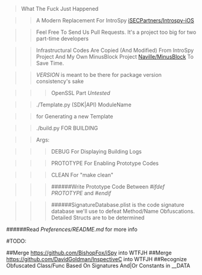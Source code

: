 >What The Fuck Just Happened

>>A Modern Replacement For IntroSpy [iSECPartners/Introspy-iOS](https://github.com/iSECPartners/Introspy-iOS)

>>Feel Free To Send Us Pull Requests. It's a project too big for two part-time developers

>>Infrastructural Codes Are Copied (And Modified) From IntroSpy Project And My Own MinusBlock Project [Naville/MinusBlock](https://github.com/Naville/MinusBlock) To Save Time.

>>*VERSION* is meant to be there for package version consistency's sake

>>>OpenSSL Part *Untested*

>>./Template.py (SDK|API) ModuleName

>>for Generating a new Template

>>./build.py FOR BUILDING

>>Args:

>>>DEBUG For Displaying Building Logs

>>>PROTOTYPE For Enabling Prototype Codes

>>>CLEAN For "make clean"

>>>######Write Prototype Code Between *#ifdef PROTOTYPE* and *#endif*

>>>######SignatureDatabase.plist is the code signature database we'll use to defeat Method/Name Obfuscations. Detailed Structs are to be determined

######Read *Preferences/README.md* for more info

#TODO:

##Merge https://github.com/BishopFox/iSpy into WTFJH
##Merge https://github.com/DavidGoldman/InspectiveC into WTFJH
##Recognize Obfuscated Class/Func Based On Signatures And|Or Constants in __DATA